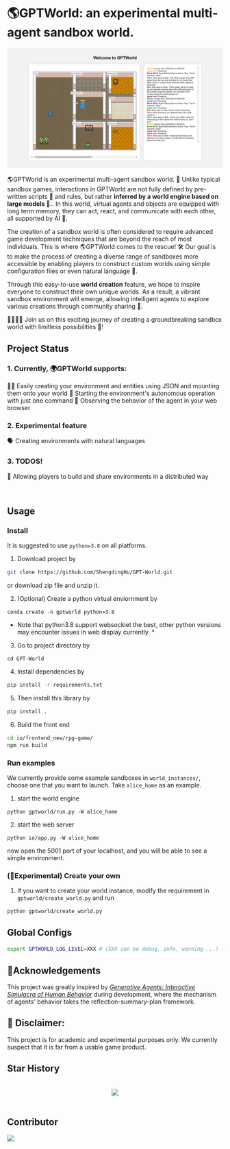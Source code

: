 # 🌎GPTWorld: an experimental multi-agent sandbox world.

![Screenshot](.github/images/screenshot.png)


🌎GPTWorld is an experimental multi-agent sandbox world. 🔬 Unlike typical sandbox games, interactions in GPTWorld are not fully defined by pre-written scripts 📜 and rules, but rather **inferred by a world engine based on large models 🤖.**. In this world, virtual agents and objects are equipped with long term memory, they can act, react, and communicate with each other, all supported by AI 🤯. 

The creation of a sandbox world is often considered to require advanced game development techniques that are beyond the reach of most individuals. This is where 🌎GPTWorld comes to the rescue! 🛠️ Our goal is to make the process of creating a diverse range of sandboxes more accessible by enabling players to construct custom worlds using simple configuration files or even natural language 🤩.

Through this easy-to-use **world creation** feature, we hope to inspire everyone to construct their own unique worlds. As a result, a vibrant sandbox environment will emerge, allowing intelligent agents to explore various creations through community sharing 🤝.

👨‍💻👩‍💻 Join us on this exciting journey of creating a groundbreaking sandbox world with limitless possibilities 🚀!

## Project Status
### 1. Currently, 🌍GPTWorld supports:

👨‍💻 Easily creating your environment and entities using JSON and mounting them onto your world
🏃 Starting the environment's autonomous operation with just one command
👀 Observing the behavior of the agent in your web browser

### 2. Experimental feature
🗣️ Creating environments with natural languages

### 3. TODOS!
🤝 Allowing players to build and share environments in a distributed way



<br/>

## Usage

### Install

It is suggested to use `python=3.8` on all platforms.

1. Download project by

```sh
git clone https://github.com/ShengdingHu/GPT-World.git
```

or download zip file and unzip it.

2. (Optional) Create a python virtual enviornment by 

```
conda create -n gptworld python=3.8
```
* Note that python3.8 support websockiet the best, other python versions may encounter issues in web display currently. *

3. Go to project directory by 

```
cd GPT-World
```

4. Install dependencies by

```sh
pip install -r requirements.txt
```

5. Then install this library by

```sh
pip install .
```

6. Build the front end
```sh
cd io/frontend_new/rpg-game/
npm run build
```

### Run examples
We currently provide some example sandboxes in  `world_instances/`, choose one that you want to launch.
Take `alice_home` as an example.

1. start the world engine
```
python gptworld/run.py -W alice_home
```

2. start the web server
```
python io/app.py -W alice_home
```
now open the 5001 port of your localhost, and you will be able to see a simple environment.

### (🧪Experimental) Create your own
1. If you want to create your world instance,
modify the requirement in `gptworld/create_world.py` and run
```
python gptworld/create_world.py
```

## Global Configs
```bash
export GPTWORLD_LOG_LEVEL=XXX # (XXX can be debug, info, warning ...) to set the logging level
```


## 🙏Acknowledgements

 This project was greatly inspired by [*Generative Agents: Interactive Simulacra of Human Behavior*](https://arxiv.org/abs/2304.03442)  during development, where the mechanism of agents' behavior takes the reflection-summary-plan framework.

## 🚨 Disclaimer:
This project is for academic and experimental purposes only. We currently suspect that it is far from a usable game product.


## Star History

<br>
<div align="center">

<img src="https://api.star-history.com/svg?repos=THUNLP/GPTWorld&type=Date" width="600px">

</div>
<br>

## Contributor

<a href = "https://github.com/ShengdingHu/GPT-World/graphs/contributors">
  <img src = "https://contrib.rocks/image?repo = GitHub_username/repository_name"/>
</a>